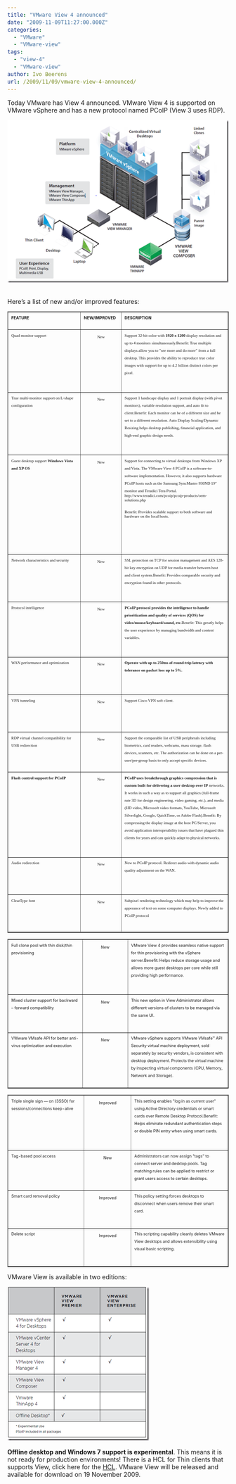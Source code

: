 ```yaml
---
title: "VMware View 4 announced"
date: "2009-11-09T11:27:00.000Z"
categories: 
  - "VMware"
  - "VMware-view"
tags: 
  - "view-4"
  - "VMware-view"
author: Ivo Beerens
url: /2009/11/09/vmware-view-4-announced/
---
```


Today VMware has View 4 announced. VMware View 4 is supported on VMware vSphere and has a new protocol named PCoIP (View 3 uses RDP).

[![image](images/image_thumb.png "image")](images/image.png) 

Here’s a list of new and/or improved features:

<table dir="ltr" border="1" cellspacing="0" cellpadding="9" width="613"><tbody><tr><td width="33%" height="14" valign="top"><span style="font-size: xx-small;"><strong>FEATURE</strong>&nbsp;&nbsp;<div></div>&nbsp;<div></div></span></td><td width="40" height="14" valign="top"><span style="font-size: xx-small;"><strong>NEW/IMPROVED</strong>&nbsp;&nbsp;<div></div>&nbsp;<div></div></span></td><td width="369" height="14" valign="top"><span style="font-size: xx-small;"><strong>DESCRIPTION</strong>&nbsp;&nbsp;<div></div>&nbsp;<div></div></span></td></tr><tr><td width="33%" height="43" valign="top"><span style="font-family: Gotham Narrow Light,Gotham Narrow Light; font-size: xx-small;"><span style="font-family: Gotham Narrow Light,Gotham Narrow Light; font-size: xx-small;">Quad monitor support&nbsp;&nbsp;<div></div>&nbsp;<div></div></span></span></td><td width="40" height="43" valign="top"><span style="font-family: Gotham Narrow Light,Gotham Narrow Light; font-size: xx-small;"><span style="font-family: Gotham Narrow Light,Gotham Narrow Light; font-size: xx-small;"><p align="center">New</p><div></div>&nbsp;<div></div>&nbsp;<div></div>&nbsp;<div></div></span></span></td><td width="369" height="43" valign="top"><span style="font-family: Gotham Narrow Light,Gotham Narrow Light; font-size: xx-small;"><span style="font-family: Gotham Narrow Light,Gotham Narrow Light; font-size: xx-small;">Support 32-bit color with <strong>1920 x 1200</strong> display resolution and up to 4 monitors simultaneously.Benefit: True multiple displays allow you to "see more and do more" from a full desktop. This provides the ability to reproduce true color images with support for up to 4.2 billion distinct colors per pixel.&nbsp;<div></div>&nbsp;<div></div>&nbsp;<div></div></span></span></td></tr><tr><td width="33%" height="43" valign="top"><span style="font-family: Gotham Narrow Light,Gotham Narrow Light; font-size: xx-small;"><span style="font-family: Gotham Narrow Light,Gotham Narrow Light; font-size: xx-small;">True multi-monitor support on L-shape configuration&nbsp;&nbsp;<div></div>&nbsp;<div></div></span></span></td><td width="40" height="43" valign="top"><span style="font-family: Gotham Narrow Light,Gotham Narrow Light; font-size: xx-small;"><span style="font-family: Gotham Narrow Light,Gotham Narrow Light; font-size: xx-small;"><p align="center">New</p><div></div>&nbsp;<div></div>&nbsp;<div></div>&nbsp;<div></div></span></span></td><td width="369" height="43" valign="top"><span style="font-family: Gotham Narrow Light,Gotham Narrow Light; font-size: xx-small;"><span style="font-family: Gotham Narrow Light,Gotham Narrow Light; font-size: xx-small;">Support 1 landscape display and 1 portrait display (with pivot monitors), variable resolution support, and auto fit to client.Benefit: Each monitor can be of a different size and be set to a different resolution. Auto Display Scaling/Dynamic Resizing helps desktop publishing, financial application, and high-end graphic design needs.&nbsp;<div></div>&nbsp;<div></div>&nbsp;<div></div></span></span></td></tr><tr><td width="33%" height="62" valign="top"><span style="font-family: Gotham Narrow Light,Gotham Narrow Light; font-size: xx-small;"><span style="font-family: Gotham Narrow Light,Gotham Narrow Light; font-size: xx-small;">Guest desktop support <strong>Windows Vista and XP OS</strong>&nbsp;&nbsp;<div></div>&nbsp;<div></div></span></span></td><td width="40" height="62" valign="top"><span style="font-family: Gotham Narrow Light,Gotham Narrow Light; font-size: xx-small;"><span style="font-family: Gotham Narrow Light,Gotham Narrow Light; font-size: xx-small;"><p align="center">New</p><div></div>&nbsp;<div></div>&nbsp;<div></div>&nbsp;<div></div></span></span></td><td width="369" height="62" valign="top"><span style="font-family: Gotham Narrow Light,Gotham Narrow Light; font-size: xx-small;"><span style="font-family: Gotham Narrow Light,Gotham Narrow Light; font-size: xx-small;">Support for connecting to virtual desktops from Windows XP and Vista. The VMware View 4 PCoIP is a software-to-software implementation. However, it also supports hardware PCoIP hosts such as the Samsung SyncMaster 930ND 19" monitor and Teradici Tera Portal.<div><span style="font-family: Gotham Narrow Book,Gotham Narrow Book; font-size: xx-small;"><span style="font-family: Gotham Narrow Book,Gotham Narrow Book; font-size: xx-small;">http://www.teradici.com/pcoip/pcoip-products/oem-solutions.php</span></span></div><div><span style="font-family: Gotham Narrow Book,Gotham Narrow Book; font-size: xx-small;"><span style="font-family: Gotham Narrow Book,Gotham Narrow Book; font-size: xx-small;"></span></span></div>&nbsp;<div></div><span style="font-family: Gotham Narrow Book,Gotham Narrow Book; font-size: xx-small;"><span style="font-family: Gotham Narrow Book,Gotham Narrow Book; font-size: xx-small;"><div><span style="font-family: Gotham Narrow Light,Gotham Narrow Light; font-size: xx-small;"><span style="font-family: Gotham Narrow Light,Gotham Narrow Light; font-size: xx-small;">Benefit: Provides scalable support to both software and hardware on the local hosts.</span></span></div><div><span style="font-family: Gotham Narrow Light,Gotham Narrow Light; font-size: xx-small;"><span style="font-family: Gotham Narrow Light,Gotham Narrow Light; font-size: xx-small;">&nbsp;</span></span></div><span style="font-family: Gotham Narrow Light,Gotham Narrow Light; font-size: xx-small;"><span style="font-family: Gotham Narrow Light,Gotham Narrow Light; font-size: xx-small;">&nbsp;<div></div>&nbsp;<div></div></span></span>&nbsp;<div></div></span></span>&nbsp;<div></div></span></span></td></tr><tr><td width="33%" height="26" valign="top"><span style="font-family: Gotham Narrow Light,Gotham Narrow Light; font-size: xx-small;"><span style="font-family: Gotham Narrow Light,Gotham Narrow Light; font-size: xx-small;">Network characteristics and security&nbsp;&nbsp;<div></div>&nbsp;<div></div></span></span></td><td width="40" height="26" valign="top"><span style="font-family: Gotham Narrow Light,Gotham Narrow Light; font-size: xx-small;"><span style="font-family: Gotham Narrow Light,Gotham Narrow Light; font-size: xx-small;"><p align="center">New</p><div></div>&nbsp;<div></div>&nbsp;<div></div>&nbsp;<div></div></span></span></td><td width="369" height="26" valign="top"><span style="font-family: Gotham Narrow Light,Gotham Narrow Light; font-size: xx-small;"><span style="font-family: Gotham Narrow Light,Gotham Narrow Light; font-size: xx-small;">SSL protection on TCP for session management and AES 128-bit key encryption on UDP for media transfer between host and client system.Benefit: Provides comparable security and encryption found in other protocols.&nbsp;<div></div>&nbsp;<div></div>&nbsp;<div></div></span></span></td></tr><tr><td width="33%" height="35" valign="top"><span style="font-family: Gotham Narrow Light,Gotham Narrow Light; font-size: xx-small;"><span style="font-family: Gotham Narrow Light,Gotham Narrow Light; font-size: xx-small;">Protocol intelligence&nbsp;&nbsp;<div></div>&nbsp;<div></div></span></span></td><td width="40" height="35" valign="top"><span style="font-family: Gotham Narrow Light,Gotham Narrow Light; font-size: xx-small;"><span style="font-family: Gotham Narrow Light,Gotham Narrow Light; font-size: xx-small;"><p align="center">New</p><div></div>&nbsp;<div></div>&nbsp;<div></div>&nbsp;<div></div></span></span></td><td width="369" height="35" valign="top"><span style="font-family: Gotham Narrow Light,Gotham Narrow Light; font-size: xx-small;"><span style="font-family: Gotham Narrow Light,Gotham Narrow Light; font-size: xx-small;"><strong>PCoIP protocol provides the intelligence to handle prioritization and quality of services (QOS) for video/mouse/keyboard/sound, etc.</strong>Benefit: This greatly helps the user experience by managing bandwidth and content variables.&nbsp;<div></div>&nbsp;<div></div>&nbsp;<div></div></span></span></td></tr><tr><td width="33%" height="16" valign="top"><span style="font-family: Gotham Narrow Light,Gotham Narrow Light; font-size: xx-small;"><span style="font-family: Gotham Narrow Light,Gotham Narrow Light; font-size: xx-small;">WAN performance and optimization&nbsp;&nbsp;<div></div>&nbsp;<div></div></span></span></td><td width="40" height="16" valign="top"><span style="font-family: Gotham Narrow Light,Gotham Narrow Light; font-size: xx-small;"><span style="font-family: Gotham Narrow Light,Gotham Narrow Light; font-size: xx-small;"><p align="center">New</p><div></div>&nbsp;<div></div>&nbsp;<div></div>&nbsp;<div></div></span></span></td><td width="369" height="16" valign="top"><span style="font-family: Gotham Narrow Light,Gotham Narrow Light; font-size: xx-small;"><span style="font-family: Gotham Narrow Light,Gotham Narrow Light; font-size: xx-small;"><strong>Operate with up to 250ms of round-trip latency with tolerance on packet loss up to 5%.</strong>&nbsp;&nbsp;<div></div>&nbsp;<div></div></span></span></td></tr><tr><td width="33%" height="7" valign="top"><span style="font-family: Gotham Narrow Light,Gotham Narrow Light; font-size: xx-small;"><span style="font-family: Gotham Narrow Light,Gotham Narrow Light; font-size: xx-small;">VPN tunneling&nbsp;&nbsp;<div></div>&nbsp;<div></div></span></span></td><td width="40" height="7" valign="top"><span style="font-family: Gotham Narrow Light,Gotham Narrow Light; font-size: xx-small;"><span style="font-family: Gotham Narrow Light,Gotham Narrow Light; font-size: xx-small;"><p align="center">New</p><div></div>&nbsp;<div></div>&nbsp;<div></div>&nbsp;<div></div></span></span></td><td width="369" height="7" valign="top"><span style="font-family: Gotham Narrow Light,Gotham Narrow Light; font-size: xx-small;"><span style="font-family: Gotham Narrow Light,Gotham Narrow Light; font-size: xx-small;">Support Cisco VPN soft client.&nbsp;&nbsp;<div></div>&nbsp;<div></div></span></span></td></tr><tr><td width="33%" height="33" valign="top"><span style="font-family: Gotham Narrow Light,Gotham Narrow Light; font-size: xx-small;"><span style="font-family: Gotham Narrow Light,Gotham Narrow Light; font-size: xx-small;">RDP virtual channel compatibility for USB redirection&nbsp;&nbsp;<div></div>&nbsp;<div></div></span></span></td><td width="40" height="33" valign="top"><span style="font-family: Gotham Narrow Light,Gotham Narrow Light; font-size: xx-small;"><span style="font-family: Gotham Narrow Light,Gotham Narrow Light; font-size: xx-small;"><p align="center">New</p><div></div>&nbsp;<div></div>&nbsp;<div></div>&nbsp;<div></div></span></span></td><td width="369" height="33" valign="top"><span style="font-family: Gotham Narrow Light,Gotham Narrow Light; font-size: xx-small;"><span style="font-family: Gotham Narrow Light,Gotham Narrow Light; font-size: xx-small;">Support the comparable list of USB peripherals including biometrics, card readers, webcams, mass storage, flash devices, scanners, etc. The authorization can be done on a per-user/per-group basis to only accept specific devices.&nbsp;&nbsp;<div></div>&nbsp;<div></div></span></span></td></tr><tr><td width="33%" height="69" valign="top"><span style="font-family: Gotham Narrow Light,Gotham Narrow Light; font-size: xx-small;"><span style="font-family: Gotham Narrow Light,Gotham Narrow Light; font-size: xx-small;"><strong>Flash control support for PCoIP</strong>&nbsp;&nbsp;<div></div>&nbsp;<div></div></span></span></td><td width="40" height="69" valign="top"><span style="font-family: Gotham Narrow Light,Gotham Narrow Light; font-size: xx-small;"><span style="font-family: Gotham Narrow Light,Gotham Narrow Light; font-size: xx-small;"><p align="center">New</p><div></div>&nbsp;<div></div>&nbsp;<div></div>&nbsp;<div></div></span></span></td><td width="369" height="69" valign="top"><span style="font-family: Gotham Narrow Light,Gotham Narrow Light; font-size: xx-small;"><span style="font-family: Gotham Narrow Light,Gotham Narrow Light; font-size: xx-small;"><strong>PCoIP uses breakthrough graphics compression that is custom built for delivering a user desktop over IP</strong> networks. It works in such a way as to support all graphics (full-frame rate 3D for design engineering, video gaming, etc.), and media (HD video, Microsoft video formats, YouTube, Microsoft Silverlight, Google, QuickTime, or Adobe Flash).Benefit: By compressing the display image at the host PC/Server, you avoid application interoperability issues that have plagued thin clients for years and can quickly adapt to physical networks.&nbsp;<div></div>&nbsp;<div></div>&nbsp;<div></div></span></span></td></tr><tr><td width="33%" height="16" valign="top"><span style="font-family: Gotham Narrow Light,Gotham Narrow Light; font-size: xx-small;"><span style="font-family: Gotham Narrow Light,Gotham Narrow Light; font-size: xx-small;">Audio redirection&nbsp;&nbsp;<div></div>&nbsp;<div></div></span></span></td><td width="40" height="16" valign="top"><span style="font-family: Gotham Narrow Light,Gotham Narrow Light; font-size: xx-small;"><span style="font-family: Gotham Narrow Light,Gotham Narrow Light; font-size: xx-small;"><p align="center">New</p><div></div>&nbsp;<div></div>&nbsp;<div></div>&nbsp;<div></div></span></span></td><td width="369" height="16" valign="top"><span style="font-family: Gotham Narrow Light,Gotham Narrow Light; font-size: xx-small;"><span style="font-family: Gotham Narrow Light,Gotham Narrow Light; font-size: xx-small;">New to PCoIP protocol. Redirect audio with dynamic audio quality adjustment on the WAN.&nbsp;&nbsp;<div></div>&nbsp;<div></div></span></span></td></tr><tr><td width="33%" height="16" valign="top"><span style="font-family: Gotham Narrow Light,Gotham Narrow Light; font-size: xx-small;"><span style="font-family: Gotham Narrow Light,Gotham Narrow Light; font-size: xx-small;">ClearType font&nbsp;&nbsp;<div></div>&nbsp;<div></div></span></span></td><td width="40" height="16" valign="top"><span style="font-family: Gotham Narrow Light,Gotham Narrow Light; font-size: xx-small;"><span style="font-family: Gotham Narrow Light,Gotham Narrow Light; font-size: xx-small;"><p align="center">New</p><div></div>&nbsp;<div></div>&nbsp;<div></div>&nbsp;<div></div></span></span></td><td width="369" height="16" valign="top"><span style="font-family: Gotham Narrow Light,Gotham Narrow Light; font-size: xx-small;"><span style="font-family: Gotham Narrow Light,Gotham Narrow Light; font-size: xx-small;">Subpixel rendering technology which may help to improve the apperance of text on some computer displays. Newly added to PCoIP protocol&nbsp;&nbsp;<div></div>&nbsp;<div></div></span></span></td></tr></tbody></table>

<table dir="ltr" border="1" cellspacing="0" cellpadding="9" width="612"><tbody><tr><td width="201" height="35" valign="top"><span style="font-size: xx-small;">Full clone pool with thin disk/thin provisioning&nbsp;&nbsp;<div></div>&nbsp;<div></div></span></td><td width="122" height="35" valign="top"><span style="font-size: xx-small;"><p align="center">New</p><div></div>&nbsp;<div></div>&nbsp;<div></div>&nbsp;<div></div></span></td><td width="287" height="35" valign="top"><span style="font-size: xx-small;">VMware View 4 provides seamless native support for thin provisioning with the vSphere server.Benefit: Helps reduce storage usage and allows more guest desktops per core while still providing high performance.&nbsp;<div></div>&nbsp;<div></div>&nbsp;<div></div></span></td></tr><tr><td width="201" height="42" valign="top"><span style="font-size: xx-small;">Mixed cluster support for backward – forward compatibility&nbsp;&nbsp;<div></div>&nbsp;<div></div></span></td><td width="122" height="42" valign="top"><span style="font-size: xx-small;"><p align="center">New</p><div></div>&nbsp;<div></div>&nbsp;<div></div>&nbsp;<div></div></span></td><td width="287" height="42" valign="top"><span style="font-size: xx-small;">This new option in View Administrator allows different versions of clusters to be managed via the same UI.&nbsp;&nbsp;<div></div>&nbsp;<div></div></span></td></tr><tr><td width="201" height="33" valign="top"><span style="font-size: xx-small;">VWware VMsafe API for better anti-virus optimization and execution&nbsp;&nbsp;<div></div>&nbsp;<div></div></span></td><td width="122" height="33" valign="top"><span style="font-size: xx-small;"><p align="center">New</p><div></div>&nbsp;<div></div>&nbsp;<div></div>&nbsp;<div></div></span></td><td width="287" height="33" valign="top"><span style="font-size: xx-small;">VMware vSphere supports VMware VMsafe™ API Security virtual machine deployment, sold separately by security vendors, is consistent with desktop deployment. Protects the virtual machine by inspecting virtual components (CPU, Memory, Network and Storage).&nbsp;&nbsp;<div></div>&nbsp;<div></div></span></td></tr></tbody></table>

<table dir="ltr" border="1" cellspacing="0" cellpadding="9" width="614"><tbody><tr><td width="199" height="35" valign="top"><span style="font-size: xx-small;">Triple single sign — on (3SSO) for sessions/connections keep-alive&nbsp;&nbsp;<div></div>&nbsp;<div></div></span></td><td width="124" height="35" valign="top"><span style="font-size: xx-small;"><p align="center">Improved</p><div></div>&nbsp;<div></div>&nbsp;<div></div>&nbsp;<div></div></span></td><td width="289" height="35" valign="top"><span style="font-size: xx-small;">This setting enables "log in as current user" using Active Directory credentials or smart cards over Remote Desktop Protocol.Benefit: Helps eliminate redundant authentication steps or double PIN entry when using smart cards.&nbsp;<div></div>&nbsp;<div></div>&nbsp;<div></div></span></td></tr><tr><td width="199" height="24" valign="top"><span style="font-size: xx-small;">Tag-based pool access&nbsp;&nbsp;<div></div>&nbsp;<div></div></span></td><td width="124" height="24" valign="top"><span style="font-size: xx-small;"><p align="center">New</p><div></div>&nbsp;<div></div>&nbsp;<div></div>&nbsp;<div></div></span></td><td width="289" height="24" valign="top"><span style="font-size: xx-small;">Administrators can now assign "tags" to connect server and desktop pools. Tag matching rules can be applied to restrict or grant users access to certain desktops.&nbsp;&nbsp;<div></div>&nbsp;<div></div></span></td></tr><tr><td width="199" height="16" valign="top"><span style="font-size: xx-small;">Smart card removal policy&nbsp;&nbsp;<div></div>&nbsp;<div></div></span></td><td width="124" height="16" valign="top"><span style="font-size: xx-small;"><p align="center">Improved</p><div></div>&nbsp;<div></div>&nbsp;<div></div>&nbsp;<div></div></span></td><td width="289" height="16" valign="top"><span style="font-size: xx-small;">This policy setting forces desktops to disconnect when users remove their smart card.&nbsp;&nbsp;<div></div>&nbsp;<div></div></span></td></tr><tr><td width="199" height="16" valign="top"><span style="font-size: xx-small;">Delete script&nbsp;&nbsp;<div></div>&nbsp;<div></div></span></td><td width="124" height="16" valign="top"><span style="font-size: xx-small;"><p align="center">Improved</p><div></div>&nbsp;<div></div>&nbsp;<div></div>&nbsp;<div></div></span></td><td width="289" height="16" valign="top"><span style="font-size: xx-small;">This scripting capability cleanly deletes VMware View desktops and allows extensibility using visual basic scripting.&nbsp;&nbsp;<div></div>&nbsp;<div></div></span></td></tr></tbody></table>

VMware View is available in two editions:

[![image](images/image_thumb1.png "image")](images/image1.png)

**Offline desktop and Windows 7 support is experimental**. This means it is not ready for production environments! There is a HCL for Thin clients that supports View, click here for the [HCL](http://www.VMware.com/resources/compatibility/search.php?action=base&deviceCategory=vdm). VMware View will be released and available for download on 19 November 2009.
